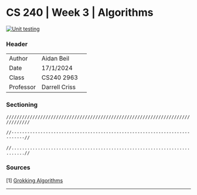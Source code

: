 # CS 240 | Week 3 | Algorithms

[![Unit testing](https://github.com/thefireflyer/cs240-w3-algorithms/actions/workflows/test.yml/badge.svg)](https://github.com/thefireflyer/cs240-w3-algorithms/actions/workflows/test.yml)

### Header

||||
|-|-|-
| Author | Aidan Beil
| Date | 17/1/2024
| Class | CS240 2963
| Professor | Darrell Criss

### Sectioning

`///////////////////////////////////////////////////////////////////////////////`

`//---------------------------------------------------------------------------//`

`//...........................................................................//`


### Sources

[1] [Grokking Algorithms](https://livebook.manning.com/book/grokking-algorithms-second-edition/chapter-1/v-4/)

---
